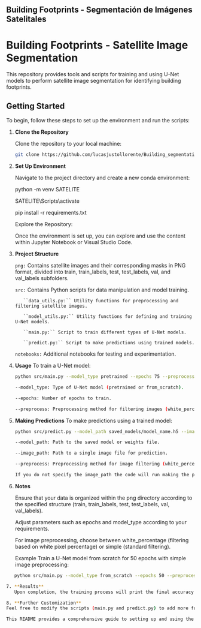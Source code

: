 ## Building Footprints - Segmentación de Imágenes Satelitales

# Building Footprints - Satellite Image Segmentation

This repository provides tools and scripts for training and using U-Net models to perform satellite image segmentation for identifying building footprints.

## Getting Started

To begin, follow these steps to set up the environment and run the scripts:

1. **Clone the Repository**

   Clone the repository to your local machine:
   
   ```bash
   git clone https://github.com/lucasjustollorente/Building_segmentation.git

2. **Set Up Environment**

   Navigate to the project directory and create a new conda environment:

   python -m venv SATELITE
   
   SATELITE\Scripts\activate
   
   pip install -r requirements.txt

   Explore the Repository:

   Once the environment is set up, you can explore and use the content within Jupyter Notebook or Visual Studio Code.

4. **Project Structure**
   
   ``png:`` Contains satellite images and their corresponding masks in PNG format, divided into train, train_labels, test, test_labels, val, and val_labels subfolders.

   ``src:`` Contains Python scripts for data manipulation and model training.

          ``data_utils.py:`` Utility functions for preprocessing and filtering satellite images.

          ``model_utils.py:`` Utility functions for defining and training U-Net models.
          
          ``main.py:`` Script to train different types of U-Net models.
          
          ``predict.py:`` Script to make predictions using trained models.

   ``notebooks:`` Additional notebooks for testing and experimentation.

4. **Usage**
   To train a U-Net model:

   ```bash
   python src/main.py --model_type pretrained --epochs 75 --preprocess white_percentage``

   --model_type: Type of U-Net model (pretrained or from_scratch).

   --epochs: Number of epochs to train.

   --preprocess: Preprocessing method for filtering images (white_percentage or simple).

5. **Making Predictions**
   To make predictions using a trained model:

   ```bash
   python src/predict.py --model_path saved_models/model_name.h5 --image_path path_to_image.png/.tif --preprocess white_percentage

   --model_path: Path to the saved model or weights file.

   --image_path: Path to a single image file for prediction.

   --preprocess: Preprocessing method for image filtering (white_percentage or simple).

   If you do not specify the image_path the code will run making the predictions with the images in the val path.

6. **Notes**

   Ensure that your data is organized within the png directory according to the specified structure (train, train_labels, test, test_labels, val, val_labels).

   Adjust parameters such as epochs and model_type according to your requirements.

   For image preprocessing, choose between white_percentage (filtering based on white pixel percentage) or simple (standard filtering).

   Example
   Train a U-Net model from scratch for 50 epochs with simple image preprocessing:

```bash
   python src/main.py --model_type from_scratch --epochs 50 --preprocess simple

7. **Results**
   Upon completion, the training process will print the final accuracy metrics for both training and validation sets.

8. **Further Customization**
Feel free to modify the scripts (main.py and predict.py) to add more functionalities or adapt the model architecture based on specific project requirements.

This README provides a comprehensive guide to setting up and using the repository for satellite image segmentation. Adjust the commands and parameters as needed to fit your use case.
